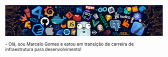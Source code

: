 <div>
<img align="center" alt="Header" src="https://github.com/usimarc/usimarc/blob/main/img/header.png?raw=true"/>
</div>
<br />
- Olá, sou Marcelo Gomes e estou em transição de carreira de infraestrutura para desenvolvimento!
